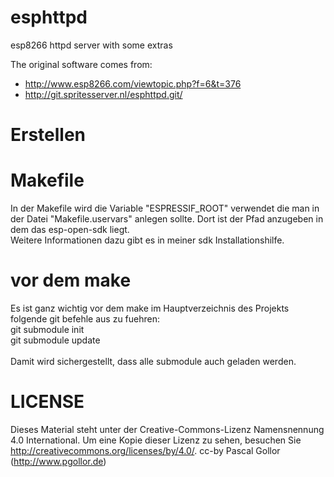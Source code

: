 esphttpd
========
esp8266 httpd server with some extras

The original software comes from:
- http://www.esp8266.com/viewtopic.php?f=6&t=376
- http://git.spritesserver.nl/esphttpd.git/


Erstellen
=========

# Makefile
In der Makefile wird die Variable "ESPRESSIF_ROOT" verwendet die man in der Datei "Makefile.uservars" anlegen sollte. Dort ist der Pfad anzugeben in dem das esp-open-sdk liegt.
<br>Weitere Informationen dazu gibt es in meiner sdk Installationshilfe.

# vor dem make
Es ist ganz wichtig vor dem make im Hauptverzeichnis des Projekts folgende git befehle aus zu fuehren:
<br>git submodule init
<br>git submodule update
<br><br>Damit wird sichergestellt, dass alle submodule auch geladen werden.



LICENSE
=======

Dieses Material steht unter der Creative-Commons-Lizenz Namensnennung 4.0 International. Um eine Kopie dieser Lizenz zu sehen, besuchen Sie http://creativecommons.org/licenses/by/4.0/.
cc-by Pascal Gollor (http://www.pgollor.de)
